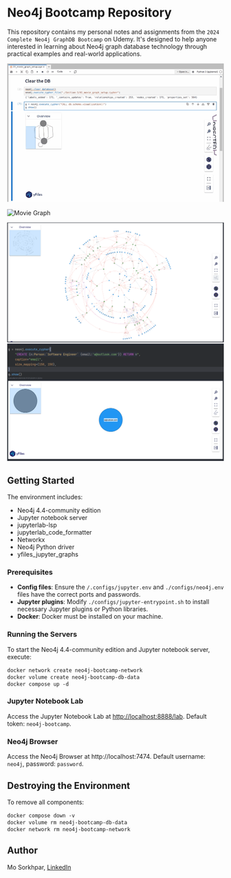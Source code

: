 # Neo4j Bootcamp Repository

This repository contains my personal notes and assignments from the `2024 Complete Neo4j GraphDB Bootcamp` on Udemy. It's designed to help anyone interested in learning about Neo4j graph database technology through practical examples and real-world applications.


![Movie Graph structure](images/visualization.gif)

![Movie Graph](images/movie-graph.gif)

<img alt="Radial Layout" src="images/movie-graph-radial.png" width="800">
<img alt="Highlighting Cypher queries in Pycharm" src="images/Pycharm-cypher-support.png" width="800">

## Getting Started

The environment includes:

- Neo4j 4.4-community edition
- Jupyter notebook server
- jupyterlab-lsp
- jupyterlab_code_formatter
- Networkx
- Neo4j Python driver
- yfiles_jupyter_graphs

### Prerequisites

- **Config files**: Ensure the `/.configs/jupyter.env` and `./configs/neo4j.env` files have the correct ports and passwords.
- **Jupyter plugins**: Modify `./configs/jupyter-entrypoint.sh` to install necessary Jupyter plugins or Python libraries.
- **Docker**: Docker must be installed on your machine.

### Running the Servers

To start the Neo4j 4.4-community edition and Jupyter notebook server, execute:

```shell
docker network create neo4j-bootcamp-network
docker volume create neo4j-bootcamp-db-data
docker compose up -d
```

### Jupyter Notebook Lab
Access the Jupyter Notebook Lab at [http://localhost:8888/lab](http://localhost:8888/lab/workspaces/auto-c/tree/work?token=neo4j-bootcamp). Default token: `neo4j-bootcamp`.

### Neo4j Browser
Access the Neo4j Browser at http://localhost:7474. Default username: `neo4j`, password: `password`.

## Destroying the Environment
To remove all components:

```shell
docker compose down -v
docker volume rm neo4j-bootcamp-db-data
docker network rm neo4j-bootcamp-network
```

## Author
Mo Sorkhpar, [LinkedIn](https://www.linkedin.com/in/mosorkhpar/)